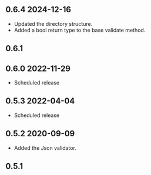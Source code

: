 ## 0.6.4 2024-12-16
* Updated the directory structure.
* Added a bool return type to the base validate method.

## 0.6.1

## 0.6.0 2022-11-29
* Scheduled release

## 0.5.3 2022-04-04
* Scheduled release

## 0.5.2 2020-09-09
* Added the Json validator.

## 0.5.1
